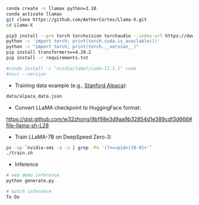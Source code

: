 ```bash
conda create -n llamax python=3.10
conda activate llamax
git clone https://github.com/AetherCortex/Llama-X.git
cd Llama-X

pip3 install --pre torch torchvision torchaudio --index-url https://download.pytorch.org/whl/nightly/cu121
python -c 'import torch; print(torch.cuda.is_available())'
python -c "import torch; print(torch.__version__)"
pip install transformers==4.29.2
pip install -r requirements.txt

#conda install -c "nvidia/label/cuda-12.1.1" cuda 
#nvcc --version
```

- Training data example (e.g., [Stanford Alpaca](https://github.com/tatsu-lab/stanford_alpaca/blob/main/alpaca_data.json)):
```bash
data/alpaca_data.json
```

- Convert LLaMA checkpoint to HuggingFace format:

https://gist.github.com/w32zhong/9bf98e3d9aa9b32854d1e389cdf3d666#file-llama-sh-L28

- Train LLaMA-7B on DeepSpeed Zero-3:
```bash
ps -up `nvidia-smi -q -x | grep -Po '(?<=<pid>)[0-9]+'`
./train.sh
```

- Inference
```bash
# web demo inference
python generate.py

# batch inference
To Do
```
